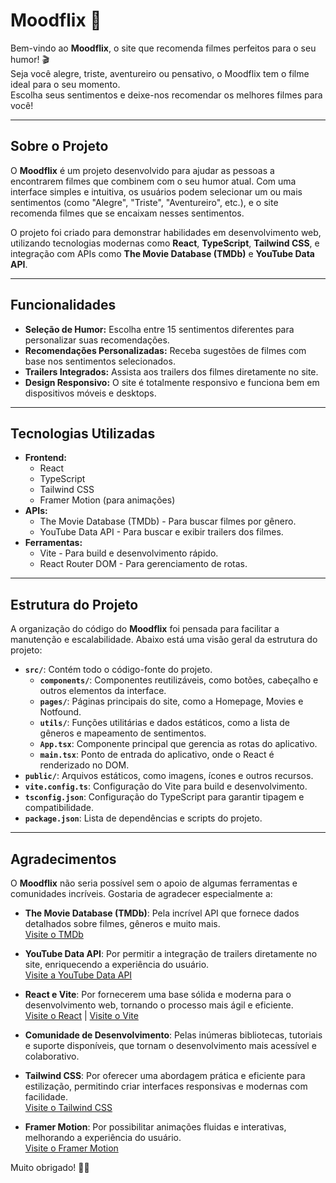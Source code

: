 # Moodflix 🍿

Bem-vindo ao **Moodflix**, o site que recomenda filmes perfeitos para o seu humor! 🎬  
Seja você alegre, triste, aventureiro ou pensativo, o Moodflix tem o filme ideal para o seu momento.  
Escolha seus sentimentos e deixe-nos recomendar os melhores filmes para você!

---

## Sobre o Projeto

O **Moodflix** é um projeto desenvolvido para ajudar as pessoas a encontrarem filmes que combinem com o seu humor atual. Com uma interface simples e intuitiva, os usuários podem selecionar um ou mais sentimentos (como "Alegre", "Triste", "Aventureiro", etc.), e o site recomenda filmes que se encaixam nesses sentimentos.

O projeto foi criado para demonstrar habilidades em desenvolvimento web, utilizando tecnologias modernas como **React**, **TypeScript**, **Tailwind CSS**, e integração com APIs como **The Movie Database (TMDb)** e **YouTube Data API**.

---

## Funcionalidades

- **Seleção de Humor:** Escolha entre 15 sentimentos diferentes para personalizar suas recomendações.
- **Recomendações Personalizadas:** Receba sugestões de filmes com base nos sentimentos selecionados.
- **Trailers Integrados:** Assista aos trailers dos filmes diretamente no site.
- **Design Responsivo:** O site é totalmente responsivo e funciona bem em dispositivos móveis e desktops.

---

## Tecnologias Utilizadas

- **Frontend:**
  - React
  - TypeScript
  - Tailwind CSS
  - Framer Motion (para animações)
- **APIs:**
  - The Movie Database (TMDb) - Para buscar filmes por gênero.
  - YouTube Data API - Para buscar e exibir trailers dos filmes.
- **Ferramentas:**
  - Vite - Para build e desenvolvimento rápido.
  - React Router DOM - Para gerenciamento de rotas.

---

## Estrutura do Projeto

A organização do código do **Moodflix** foi pensada para facilitar a manutenção e escalabilidade. Abaixo está uma visão geral da estrutura do projeto:

- **`src/`**: Contém todo o código-fonte do projeto.
  - **`components/`**: Componentes reutilizáveis, como botões, cabeçalho e outros elementos da interface.
  - **`pages/`**: Páginas principais do site, como a Homepage, Movies e Notfound.
  - **`utils/`**: Funções utilitárias e dados estáticos, como a lista de gêneros e mapeamento de sentimentos.
  - **`App.tsx`**: Componente principal que gerencia as rotas do aplicativo.
  - **`main.tsx`**: Ponto de entrada do aplicativo, onde o React é renderizado no DOM.
- **`public/`**: Arquivos estáticos, como imagens, ícones e outros recursos.
- **`vite.config.ts`**: Configuração do Vite para build e desenvolvimento.
- **`tsconfig.json`**: Configuração do TypeScript para garantir tipagem e compatibilidade.
- **`package.json`**: Lista de dependências e scripts do projeto.

---

## Agradecimentos

O **Moodflix** não seria possível sem o apoio de algumas ferramentas e comunidades incríveis. Gostaria de agradecer especialmente a:

- **The Movie Database (TMDb)**: Pela incrível API que fornece dados detalhados sobre filmes, gêneros e muito mais.  
  [Visite o TMDb](https://www.themoviedb.org/)

- **YouTube Data API**: Por permitir a integração de trailers diretamente no site, enriquecendo a experiência do usuário.  
  [Visite a YouTube Data API](https://developers.google.com/youtube)

- **React e Vite**: Por fornecerem uma base sólida e moderna para o desenvolvimento web, tornando o processo mais ágil e eficiente.  
  [Visite o React](https://reactjs.org/) | [Visite o Vite](https://vitejs.dev/)

- **Comunidade de Desenvolvimento**: Pelas inúmeras bibliotecas, tutoriais e suporte disponíveis, que tornam o desenvolvimento mais acessível e colaborativo.

- **Tailwind CSS**: Por oferecer uma abordagem prática e eficiente para estilização, permitindo criar interfaces responsivas e modernas com facilidade.  
  [Visite o Tailwind CSS](https://tailwindcss.com/)

- **Framer Motion**: Por possibilitar animações fluidas e interativas, melhorando a experiência do usuário.  
  [Visite o Framer Motion](https://www.framer.com/motion/)

Muito obrigado! 🙏🚀
